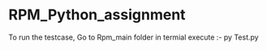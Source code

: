 # RPM_Python_assignment

To run the testcase, 
Go to Rpm_main folder
in termial execute :- py Test.py

